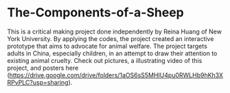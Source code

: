 # The-Components-of-a-Sheep
This is a critical making project done independently by Reina Huang of New York University.
By applying the codes, the project created an interactive prototype that aims to advocate for animal welfare.
The project targets adults in China, especially children, in an attempt to draw their attention to existing animal cruelty.
Check out pictures, a illustrating video of this project, and posters here (https://drive.google.com/drive/folders/1aOS6sS5MHIU4pu0RWLHb9hKh3XRPvPLC?usp=sharing).
